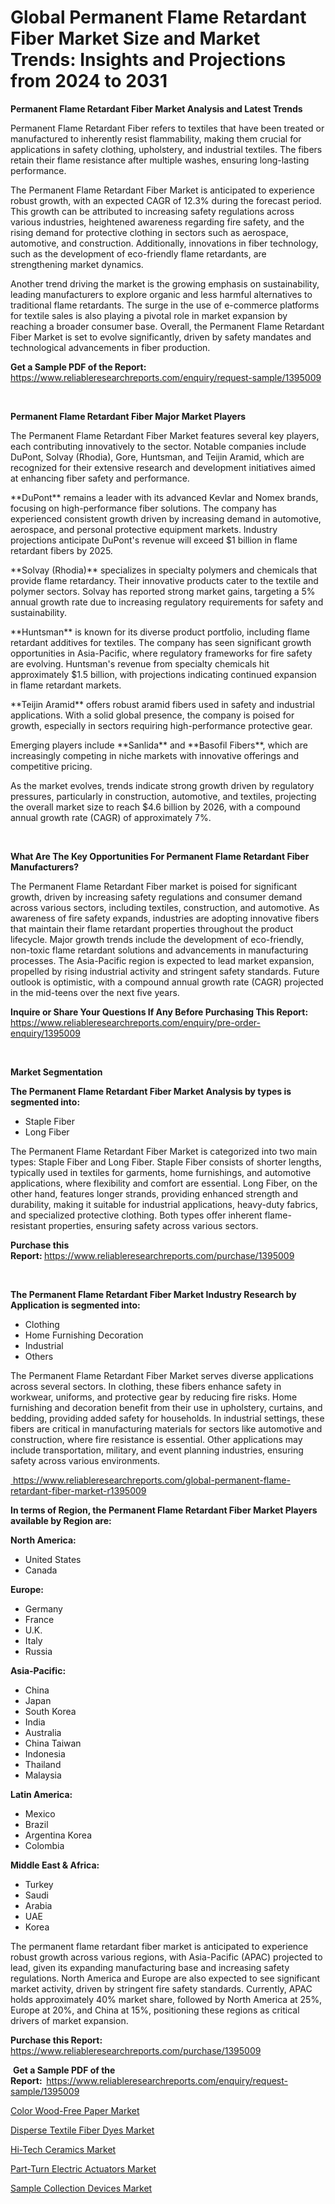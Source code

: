 <p><h1>Global Permanent Flame Retardant Fiber Market Size and Market Trends: Insights and Projections from 2024 to 2031</h1></p><p><strong>Permanent Flame Retardant Fiber Market Analysis and Latest Trends</strong></p>
<p><p>Permanent Flame Retardant Fiber refers to textiles that have been treated or manufactured to inherently resist flammability, making them crucial for applications in safety clothing, upholstery, and industrial textiles. The fibers retain their flame resistance after multiple washes, ensuring long-lasting performance.</p><p>The Permanent Flame Retardant Fiber Market is anticipated to experience robust growth, with an expected CAGR of 12.3% during the forecast period. This growth can be attributed to increasing safety regulations across various industries, heightened awareness regarding fire safety, and the rising demand for protective clothing in sectors such as aerospace, automotive, and construction. Additionally, innovations in fiber technology, such as the development of eco-friendly flame retardants, are strengthening market dynamics.</p><p>Another trend driving the market is the growing emphasis on sustainability, leading manufacturers to explore organic and less harmful alternatives to traditional flame retardants. The surge in the use of e-commerce platforms for textile sales is also playing a pivotal role in market expansion by reaching a broader consumer base. Overall, the Permanent Flame Retardant Fiber Market is set to evolve significantly, driven by safety mandates and technological advancements in fiber production.</p></p>
<p><strong>Get a Sample PDF of the Report:&nbsp;</strong> <a href="https://www.reliableresearchreports.com/enquiry/request-sample/1395009">https://www.reliableresearchreports.com/enquiry/request-sample/1395009</a></p>
<p>&nbsp;</p>
<p><strong>Permanent Flame Retardant Fiber Major Market Players</strong></p>
<p><p>The Permanent Flame Retardant Fiber Market features several key players, each contributing innovatively to the sector. Notable companies include DuPont, Solvay (Rhodia), Gore, Huntsman, and Teijin Aramid, which are recognized for their extensive research and development initiatives aimed at enhancing fiber safety and performance.</p><p>**DuPont** remains a leader with its advanced Kevlar and Nomex brands, focusing on high-performance fiber solutions. The company has experienced consistent growth driven by increasing demand in automotive, aerospace, and personal protective equipment markets. Industry projections anticipate DuPont's revenue will exceed $1 billion in flame retardant fibers by 2025.</p><p>**Solvay (Rhodia)** specializes in specialty polymers and chemicals that provide flame retardancy. Their innovative products cater to the textile and polymer sectors. Solvay has reported strong market gains, targeting a 5% annual growth rate due to increasing regulatory requirements for safety and sustainability.</p><p>**Huntsman** is known for its diverse product portfolio, including flame retardant additives for textiles. The company has seen significant growth opportunities in Asia-Pacific, where regulatory frameworks for fire safety are evolving. Huntsman's revenue from specialty chemicals hit approximately $1.5 billion, with projections indicating continued expansion in flame retardant markets.</p><p>**Teijin Aramid** offers robust aramid fibers used in safety and industrial applications. With a solid global presence, the company is poised for growth, especially in sectors requiring high-performance protective gear.</p><p>Emerging players include **Sanlida** and **Basofil Fibers**, which are increasingly competing in niche markets with innovative offerings and competitive pricing.</p><p>As the market evolves, trends indicate strong growth driven by regulatory pressures, particularly in construction, automotive, and textiles, projecting the overall market size to reach $4.6 billion by 2026, with a compound annual growth rate (CAGR) of approximately 7%.</p></p>
<p>&nbsp;</p>
<p><strong>What Are The Key Opportunities For Permanent Flame Retardant Fiber Manufacturers?</strong></p>
<p><p>The Permanent Flame Retardant Fiber market is poised for significant growth, driven by increasing safety regulations and consumer demand across various sectors, including textiles, construction, and automotive. As awareness of fire safety expands, industries are adopting innovative fibers that maintain their flame retardant properties throughout the product lifecycle. Major growth trends include the development of eco-friendly, non-toxic flame retardant solutions and advancements in manufacturing processes. The Asia-Pacific region is expected to lead market expansion, propelled by rising industrial activity and stringent safety standards. Future outlook is optimistic, with a compound annual growth rate (CAGR) projected in the mid-teens over the next five years.</p></p>
<p><strong>Inquire or Share Your Questions If Any Before Purchasing This Report:</strong> <a href="https://www.reliableresearchreports.com/enquiry/pre-order-enquiry/1395009">https://www.reliableresearchreports.com/enquiry/pre-order-enquiry/1395009</a></p>
<p>&nbsp;</p>
<p><strong>Market Segmentation</strong></p>
<p><strong>The Permanent Flame Retardant Fiber Market Analysis by types is segmented into:</strong></p>
<p><ul><li>Staple Fiber</li><li>Long Fiber</li></ul></p>
<p><p>The Permanent Flame Retardant Fiber Market is categorized into two main types: Staple Fiber and Long Fiber. Staple Fiber consists of shorter lengths, typically used in textiles for garments, home furnishings, and automotive applications, where flexibility and comfort are essential. Long Fiber, on the other hand, features longer strands, providing enhanced strength and durability, making it suitable for industrial applications, heavy-duty fabrics, and specialized protective clothing. Both types offer inherent flame-resistant properties, ensuring safety across various sectors.</p></p>
<p><strong>Purchase this Report:&nbsp;</strong><a href="https://www.reliableresearchreports.com/purchase/1395009">https://www.reliableresearchreports.com/purchase/1395009</a></p>
<p>&nbsp;</p>
<p><strong>The Permanent Flame Retardant Fiber Market Industry Research by Application is segmented into:</strong></p>
<p><ul><li>Clothing</li><li>Home Furnishing Decoration</li><li>Industrial</li><li>Others</li></ul></p>
<p><p>The Permanent Flame Retardant Fiber Market serves diverse applications across several sectors. In clothing, these fibers enhance safety in workwear, uniforms, and protective gear by reducing fire risks. Home furnishing and decoration benefit from their use in upholstery, curtains, and bedding, providing added safety for households. In industrial settings, these fibers are critical in manufacturing materials for sectors like automotive and construction, where fire resistance is essential. Other applications may include transportation, military, and event planning industries, ensuring safety across various environments.</p></p>
<p><a href="https://www.reliableresearchreports.com/global-permanent-flame-retardant-fiber-market-r1395009">&nbsp;https://www.reliableresearchreports.com/global-permanent-flame-retardant-fiber-market-r1395009</a></p>
<p><strong>In terms of Region, the Permanent Flame Retardant Fiber Market Players available by Region are:</strong></p>
<p>
    <p> <strong> North America: </strong>
        <ul>
            <li>United States</li>
            <li>Canada</li>
        </ul>
        </p> 
    <p> <strong> Europe: </strong>
        <ul>
            <li>Germany</li>
            <li>France</li>
            <li>U.K.</li>
            <li>Italy</li>
            <li>Russia</li>
        </ul>
        </p> 
    <p> <strong> Asia-Pacific: </strong>
        <ul>
            <li>China</li>
            <li>Japan</li>
            <li>South Korea</li>
            <li>India</li>
            <li>Australia</li>
            <li>China Taiwan</li>
            <li>Indonesia</li>
            <li>Thailand</li>
            <li>Malaysia</li>
        </ul>
        </p> 
    <p> <strong> Latin America: </strong>
        <ul>
            <li>Mexico</li>
            <li>Brazil</li>
            <li>Argentina Korea</li>
            <li>Colombia</li>
        </ul>
        </p> 
    <p> <strong> Middle East & Africa: </strong>
        <ul>
            <li>Turkey</li>
            <li>Saudi</li>
            <li>Arabia</li>
            <li>UAE</li>
            <li>Korea</li>
        </ul>
    </p>
    </p>
<p><p>The permanent flame retardant fiber market is anticipated to experience robust growth across various regions, with Asia-Pacific (APAC) projected to lead, given its expanding manufacturing base and increasing safety regulations. North America and Europe are also expected to see significant market activity, driven by stringent fire safety standards. Currently, APAC holds approximately 40% market share, followed by North America at 25%, Europe at 20%, and China at 15%, positioning these regions as critical drivers of market expansion.</p></p>
<p><strong>Purchase this Report: </strong><a href="https://www.reliableresearchreports.com/purchase/1395009">https://www.reliableresearchreports.com/purchase/1395009</a></p>
<p>&nbsp;<strong>Get a Sample PDF of the Report:&nbsp;&nbsp;</strong><a href="https://www.reliableresearchreports.com/enquiry/request-sample/1395009">https://www.reliableresearchreports.com/enquiry/request-sample/1395009</a></p>
<p><strong></strong></p>
<p><p><a href="https://issuu.com/reportprime-2/docs/color-wood-free-paper-market-size-2_ac1968dc4646dc">Color Wood-Free Paper Market</a></p><p><a href="https://github.com/AshrafKhan865/Market-Research-Report-List-1/blob/main/disperse-textile-fiber-dyes-market.md">Disperse Textile Fiber Dyes Market</a></p><p><a href="https://issuu.com/reportprime-2/docs/hi-tech-ceramics-market-size-2030.p_4799bcdc092706">Hi-Tech Ceramics Market</a></p><p><a href="https://github.com/bmorecock/Market-Research-Report-List-5/blob/main/part-turn-electric-actuators-market.md">Part-Turn Electric Actuators Market</a></p><p><a href="https://www.linkedin.com/pulse/global-sample-collection-devices-market-trends-innovations-igqff?trackingId=R%2BWawXYmQiik0kDf1qfjEg%3D%3D">Sample Collection Devices Market</a></p></p>